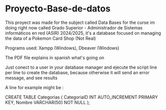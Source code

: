 # Proyecto-Base-de-datos
This proyect was made for the subject called Data Bases for the curse im doing right now called Grado Superior - Administrador de Sistemas informáticos en red (ASIR) 2024/2025, it's a database focused on managing the data of a Pokemon Card Shop (Not Real)

Programs used: Xampp (Windows), Dbeaver (Windows)

The PDF file explains in spanish what's going on

Just conect to a user in your database manager and ejecute the script line per line to create the database, because otherwise it will send an error message, and see results

A line for example might be : 

CREATE TABLE Categorias (
    CategoriaID INT AUTO_INCREMENT PRIMARY KEY,
    Nombre VARCHAR(50) NOT NULL
);
